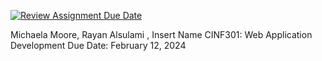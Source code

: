 [![Review Assignment Due Date](https://classroom.github.com/assets/deadline-readme-button-24ddc0f5d75046c5622901739e7c5dd533143b0c8e959d652212380cedb1ea36.svg)](https://classroom.github.com/a/u2sH0Qx8)

Michaela Moore, Rayan Alsulami , Insert Name
CINF301: Web Application Development
Due Date: February 12, 2024
